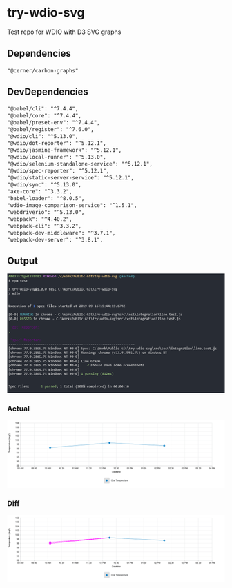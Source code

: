 # try-wdio-svg

Test repo for WDIO with D3 SVG graphs

## Dependencies

`"@cerner/carbon-graphs"`

## DevDependencies

```
"@babel/cli": "^7.4.4",
"@babel/core": "^7.4.4",
"@babel/preset-env": "^7.4.4",
"@babel/register": "^7.6.0",
"@wdio/cli": "^5.13.0",
"@wdio/dot-reporter": "^5.12.1",
"@wdio/jasmine-framework": "^5.12.1",
"@wdio/local-runner": "^5.13.0",
"@wdio/selenium-standalone-service": "^5.12.1",
"@wdio/spec-reporter": "^5.12.1",
"@wdio/static-server-service": "^5.12.1",
"@wdio/sync": "^5.13.0",
"axe-core": "^3.3.2",
"babel-loader": "^8.0.5",
"wdio-image-comparison-service": "^1.5.1",
"webdriverio": "^5.13.0",
"webpack": "^4.40.2",
"webpack-cli": "^3.3.2",
"webpack-dev-middleware": "^3.7.1",
"webpack-dev-server": "^3.8.1",
```

## Output

![Example](./assets/example.png "Example")

### Actual

![Actual](./assets/screenshots/actual/desktop_chrome/.carbon-graph-container--1280x800.png "Actual")

### Diff

![Diff](./assets/screenshots/diff/desktop_chrome/.carbon-graph-container--1280x800.png "Diff")
